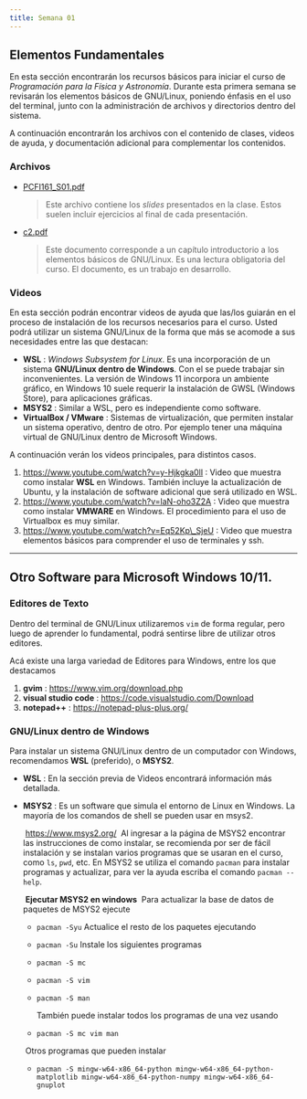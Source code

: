 ```yaml
---
title: Semana 01
---
```

## Elementos Fundamentales

En esta sección encontrarán los recursos básicos para iniciar el curso de *Programación para la Física y Astronomía*. Durante esta primera semana se revisarán los elementos básicos de GNU/Linux, poniendo énfasis en el uso del terminal, junto con la administración de archivos y directorios dentro del sistema.

A continuación encontrarán los archivos con el contenido de clases, videos de ayuda, y documentación adicional para complementar los contenidos.

### Archivos

* [PCFI161\_S01.pdf](/lectures/PCFI161\_S01.pdf)
	> Este archivo contiene los *slides* presentados en la clase. Estos suelen incluir ejercicios al final de cada presentación.
* [c2.pdf](/others/c2.pdf)
	> Este documento corresponde a un capítulo introductorio a los elementos básicos de GNU/Linux. Es una lectura obligatoria del curso. El documento, es un trabajo en desarrollo.

### Videos

En esta sección podrán encontrar videos de ayuda que las/los guiarán en el proceso de instalación de los recursos necesarios para el curso. Usted podrá utilizar un sistema GNU/Linux de la forma que más se acomode a sus necesidades entre las que destacan:

- **WSL** : *Windows Subsystem for Linux*. Es una incorporación de un sistema **GNU/Linux dentro de Windows**. Con el se puede trabajar sin inconvenientes. La versión de Windows 11 incorpora un ambiente gráfico, en Windows 10 suele requerir la instalación de GWSL (Windows Store), para aplicaciones gráficas.
- **MSYS2** : Similar a WSL, pero es independiente como software.
- **VirtualBox / VMware** : Sistemas de virtualización, que permiten instalar un sistema operativo, dentro de otro. Por ejemplo tener una máquina virtual de GNU/Linux dentro de Microsoft Windows.

A continuación verán los videos principales, para distintos casos.

1. https://www.youtube.com/watch?v=y-Hjkgka0lI  : Video que muestra como instalar **WSL** en Windows. También incluye la actualización de Ubuntu, y la instalación de software adicional que será utilizado en WSL.
2. https://www.youtube.com/watch?v=laN-oho3Z2A : Video que muestra como instalar **VMWARE** en Windows. El procedimiento para el uso de Virtualbox es muy similar.
3. https://www.youtube.com/watch?v=Eq52Kp\_SjeU : Video que muestra elementos básicos para comprender el uso de terminales y ssh.



------

## Otro Software para Microsoft Windows 10/11.

### Editores de Texto

Dentro del terminal de GNU/Linux utilizaremos `vim` de forma regular, pero luego de aprender lo fundamental, podrá sentirse libre de utilizar otros editores.

Acá existe una larga variedad de Editores para Windows, entre los que destacamos

1. **gvim** : https://www.vim.org/download.php
2. **visual studio code** :  https://code.visualstudio.com/Download
3. **notepad++** : https://notepad-plus-plus.org/

### GNU/Linux dentro de Windows

Para instalar un sistema GNU/Linux dentro de un computador con Windows, recomendamos **WSL** (preferido), o **MSYS2**.

* **WSL** : En la sección previa de Videos encontrará información más detallada.

* **MSYS2** : Es un software que simula el entorno de Linux en Windows. La mayoría de los comandos de shell se pueden usar en msys2.

  ​				https://www.msys2.org/
  ​	Al ingresar a la página de MSYS2 encontrar las instrucciones de como instalar, se recomienda por ser de fácil instalación y se instalan varios programas que se usaran en el curso, como `ls`, `pwd`, etc. En MSYS2 se utiliza el comando `pacman` para instalar programas y actualizar, para ver la ayuda escriba el comando `pacman --help`.

  ​	**Ejecutar MSYS2 en windows**
  ​	Para actualizar la base de datos de paquetes de MSYS2 ejecute

  * `pacman -Syu` 
        Actualice el resto de los paquetes ejecutando

  * `pacman -Su` 
    Instale los siguientes programas

  * `pacman -S mc` 

  * `pacman -S vim`

  * `pacman -S man`

    También puede instalar todos los programas de una vez usando 

  * `pacman -S mc vim man`

    

  ​    Otros programas que pueden instalar

  * `pacman -S mingw-w64-x86_64-python mingw-w64-x86_64-python-matplotlib mingw-w64-x86_64-python-numpy mingw-w64-x86_64-gnuplot`

